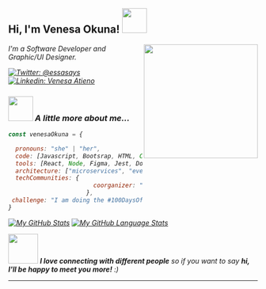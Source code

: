 <h2> Hi, I'm Venesa Okuna! <img src="https://media.giphy.com/media/mGcNjsfWAjY5AEZNw6/giphy.gif" width="50"></h2>
<img align='right' src="https://media.giphy.com/media/ieyl9zmCjO4b4t6qoY/giphy.gif" width="230">
<p><em>I'm a Software Developer and Graphic/UI Designer.</p>

[![Twitter: @essasays](https://img.shields.io/twitter/follow/essasays?style=social)](https://twitter.com/essasays)
[![Linkedin: Venesa Atieno](https://img.shields.io/badge/-venesa-atieno?style=flat-square&logo=Linkedin&logoColor=white&link=https://www.linkedin.com/in/venesa-atieno/)](https://www.linkedin.com/in/venesa-atieno/)


### <img src="https://media.giphy.com/media/VgCDAzcKvsR6OM0uWg/giphy.gif" width="50"> A little more about me...  

```javascript
const venesaOkuna = {

  pronouns: "she" | "her",
  code: [Javascript, Bootsrap, HTML, CSS, jQuery, Python],
  tools: [React, Node, Figma, Jest, Docker],
  architecture: ["microservices", "event-driven", "design system pattern"],
  techCommunities: {
                        coorganizer: "sistersInCode",
                      },
 challenge: "I am doing the #100DaysOfCode challenge focused on react and typescript, taking up hackerank quizes head on and meeting my wakatime weekly goals"
}
```



[![My GitHub Stats](https://github-readme-stats.vercel.app/api/?username=VenesaOkuna&count_private=true&theme=tokyonight&showicons=true)]()
[![My GitHub Language Stats](https://github-readme-stats.vercel.app/api/top-langs/?username=VeneaOkuna&langs_count=5&theme=tokyonight)]()

<img src="https://media.giphy.com/media/LnQjpWaON8nhr21vNW/giphy.gif" width="60"> <em><b>I love connecting with different people</b> so if you want to say <b>hi, I'll be happy to meet you more!</b> :)</em>

---
